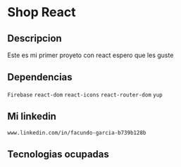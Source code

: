 # Shop React 

## Descripcion
Este es mi primer proyeto con react espero que les guste 
## Dependencias
`Firebase` `react-dom` `react-icons` `react-router-dom` `yup`
## Mi linkedin
`www.linkedin.com/in/facundo-garcia-b739b128b`
## Tecnologias ocupadas
<a href="https://imgs.search.brave.com/CfI84t3lH7266epyhAivdm_zMmBirGCJWB69OBiZurY/rs:fit:500:0:0:0/g:ce/aHR0cHM6Ly91cGxv/YWQud2lraW1lZGlh/Lm9yZy93aWtpcGVk/aWEvY29tbW9ucy80/LzQ3L1JlYWN0LnN2Zw" style="width: 50px;"></a>

<a href="https://imgs.search.brave.com/Hcit600OKnO0FeK7EFdtxTLDWtEOerX4WjyHtEmHRdQ/rs:fit:500:0:0:0/g:ce/aHR0cHM6Ly9jZG4t/aWNvbnMtcG5nLmZy/ZWVwaWsuY29tLzI1/Ni8xMDUxLzEwNTEy/NzcucG5nP3NlbXQ9/YWlzX2h5YnJpZA" style="width: 50px;"></a>

<a href="https://imgs.search.brave.com/fQjKNEDpRvdUiD_CP2c_LRCU6amV-vXse_9BmJQ-uRY/rs:fit:500:0:0:0/g:ce/aHR0cHM6Ly9jZG4t/aWNvbnMtcG5nLmZy/ZWVwaWsuY29tLzI1/Ni85MTkvOTE5ODI2/LnBuZz9zZW10PWFp/c19oeWJyaWQ" style="width: 50px;"></a>

<a href="https://imgs.search.brave.com/Kmx_rUcalOKCGaLjwY6nRynj4WAe5arjLjPqrdB2XXQ/rs:fit:500:0:0:0/g:ce/aHR0cHM6Ly9mcmFt/ZXdvcms3LmlvL2kv/ZnJhbWV3b3Jrcy9y/ZWFjdC5zdmc" style="width: 50px;"></a>